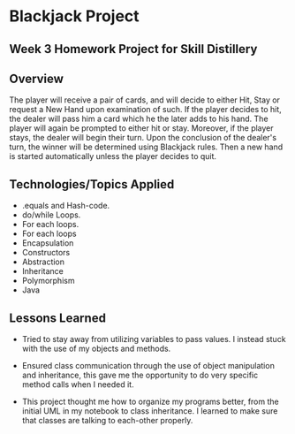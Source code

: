 # Blackjack Project

## Week 3 Homework Project for Skill Distillery

## Overview
  The player will receive a pair of cards, and will decide to either Hit, Stay or request a New Hand upon examination of such. If the player decides to hit, the dealer will pass him a card which he the later adds to his hand. The player will again be prompted to either hit or stay. Moreover, if the player stays, the dealer will begin their turn. Upon the conclusion of the dealer's turn, the winner will be determined using Blackjack rules. Then a new hand is started automatically unless the player decides to quit.

## Technologies/Topics Applied

* .equals and Hash-code.
* do/while Loops.
* For each loops.
* For each loops
* Encapsulation
* Constructors
* Abstraction
* Inheritance
* Polymorphism
* Java






## Lessons Learned
* Tried to stay away from utilizing variables to pass values. I instead stuck with the use of my objects and methods.

* Ensured class communication through the use of object manipulation and inheritance, this gave me the opportunity to do very specific method calls when I needed it.

* This project thought me how to organize my programs better, from the initial UML in my notebook to class inheritance. I learned to make sure that classes are talking to each-other properly.   

